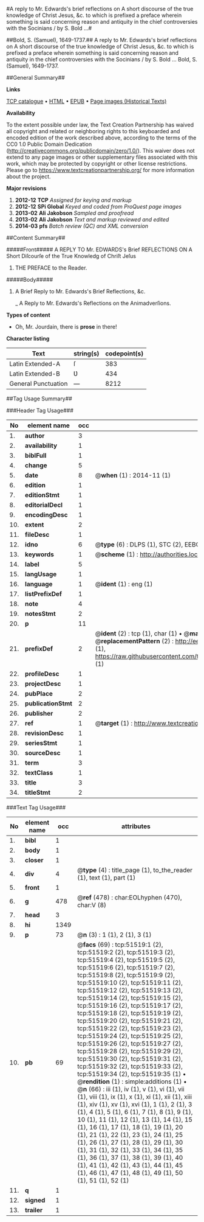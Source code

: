 #A reply to Mr. Edwards's brief reflections on A short discourse of the true knowledge of Christ Jesus, &c. to which is prefixed a preface wherein something is said concerning reason and antiquity in the chief controversies with the Socinians / by S. Bold ...#

##Bold, S. (Samuel), 1649-1737.##
A reply to Mr. Edwards's brief reflections on A short discourse of the true knowledge of Christ Jesus, &c. to which is prefixed a preface wherein something is said concerning reason and antiquity in the chief controversies with the Socinians / by S. Bold ...
Bold, S. (Samuel), 1649-1737.

##General Summary##

**Links**

[TCP catalogue](http://www.ota.ox.ac.uk/tcp/)  • 
[HTML](http://tei.it.ox.ac.uk/tcp/Texts-HTML/free/A28/A28592.html)  • 
[EPUB](http://tei.it.ox.ac.uk/tcp/Texts-EPUB/free/A28/A28592.epub) • 
[Page images (Historical Texts)](https://historicaltexts.jisc.ac.uk/eebo-11956340e)

**Availability**

To the extent possible under law, the Text Creation Partnership has waived all copyright and related or neighboring rights to this keyboarded and encoded edition of the work described above, according to the terms of the CC0 1.0 Public Domain Dedication (http://creativecommons.org/publicdomain/zero/1.0/). This waiver does not extend to any page images or other supplementary files associated with this work, which may be protected by copyright or other license restrictions. Please go to https://www.textcreationpartnership.org/ for more information about the project.

**Major revisions**

1. __2012-12__ __TCP__ *Assigned for keying and markup*
1. __2012-12__ __SPi Global__ *Keyed and coded from ProQuest page images*
1. __2013-02__ __Ali Jakobson__ *Sampled and proofread*
1. __2013-02__ __Ali Jakobson__ *Text and markup reviewed and edited*
1. __2014-03__ __pfs__ *Batch review (QC) and XML conversion*

##Content Summary##

#####Front#####
A REPLY TO Mr. EDWARDS's Brief REFLECTIONS ON A Short Diſcourſe of the True Knowledg of Chriſt Jeſus
1. THE PREFACE to the Reader.

#####Body#####

1. A Brief Reply to Mr. Edwards's Brief Reflections, &c.

    _ A Reply to Mr. Edwards's Reflections on the Animadverſions.

**Types of content**

  * Oh, Mr. Jourdain, there is **prose** in there!

**Character listing**


|Text|string(s)|codepoint(s)|
|---|---|---|
|Latin Extended-A|ſ|383|
|Latin Extended-B|Ʋ|434|
|General Punctuation|—|8212|

##Tag Usage Summary##

###Header Tag Usage###

|No|element name|occ|attributes|
|---|---|---|---|
|1.|__author__|3||
|2.|__availability__|1||
|3.|__biblFull__|1||
|4.|__change__|5||
|5.|__date__|8| @__when__ (1) : 2014-11 (1)|
|6.|__edition__|1||
|7.|__editionStmt__|1||
|8.|__editorialDecl__|1||
|9.|__encodingDesc__|1||
|10.|__extent__|2||
|11.|__fileDesc__|1||
|12.|__idno__|6| @__type__ (6) : DLPS (1), STC (2), EEBO-CITATION (1), OCLC (1), VID (1)|
|13.|__keywords__|1| @__scheme__ (1) : http://authorities.loc.gov/ (1)|
|14.|__label__|5||
|15.|__langUsage__|1||
|16.|__language__|1| @__ident__ (1) : eng (1)|
|17.|__listPrefixDef__|1||
|18.|__note__|4||
|19.|__notesStmt__|2||
|20.|__p__|11||
|21.|__prefixDef__|2| @__ident__ (2) : tcp (1), char (1)  •  @__matchPattern__ (2) : ([0-9\-]+):([0-9IVX]+) (1), (.+) (1)  •  @__replacementPattern__ (2) : http://eebo.chadwyck.com/downloadtiff?vid=$1&page=$2 (1), https://raw.githubusercontent.com/textcreationpartnership/Texts/master/tcpchars.xml#$1 (1)|
|22.|__profileDesc__|1||
|23.|__projectDesc__|1||
|24.|__pubPlace__|2||
|25.|__publicationStmt__|2||
|26.|__publisher__|2||
|27.|__ref__|1| @__target__ (1) : http://www.textcreationpartnership.org/docs/. (1)|
|28.|__revisionDesc__|1||
|29.|__seriesStmt__|1||
|30.|__sourceDesc__|1||
|31.|__term__|3||
|32.|__textClass__|1||
|33.|__title__|3||
|34.|__titleStmt__|2||


###Text Tag Usage###

|No|element name|occ|attributes|
|---|---|---|---|
|1.|__bibl__|1||
|2.|__body__|1||
|3.|__closer__|1||
|4.|__div__|4| @__type__ (4) : title_page (1), to_the_reader (1), text (1), part (1)|
|5.|__front__|1||
|6.|__g__|478| @__ref__ (478) : char:EOLhyphen (470), char:V (8)|
|7.|__head__|3||
|8.|__hi__|1349||
|9.|__p__|73| @__n__ (3) : 1 (1), 2 (1), 3 (1)|
|10.|__pb__|69| @__facs__ (69) : tcp:51519:1 (2), tcp:51519:2 (2), tcp:51519:3 (2), tcp:51519:4 (2), tcp:51519:5 (2), tcp:51519:6 (2), tcp:51519:7 (2), tcp:51519:8 (2), tcp:51519:9 (2), tcp:51519:10 (2), tcp:51519:11 (2), tcp:51519:12 (2), tcp:51519:13 (2), tcp:51519:14 (2), tcp:51519:15 (2), tcp:51519:16 (2), tcp:51519:17 (2), tcp:51519:18 (2), tcp:51519:19 (2), tcp:51519:20 (2), tcp:51519:21 (2), tcp:51519:22 (2), tcp:51519:23 (2), tcp:51519:24 (2), tcp:51519:25 (2), tcp:51519:26 (2), tcp:51519:27 (2), tcp:51519:28 (2), tcp:51519:29 (2), tcp:51519:30 (2), tcp:51519:31 (2), tcp:51519:32 (2), tcp:51519:33 (2), tcp:51519:34 (2), tcp:51519:35 (1)  •  @__rendition__ (1) : simple:additions (1)  •  @__n__ (66) : iii (1), iv (1), v (1), vi (1), vii (1), viii (1), ix (1), x (1), xi (1), xii (1), xiii (1), xiv (1), xv (1), xvi (1), 1 (1), 2 (1), 3 (1), 4 (1), 5 (1), 6 (1), 7 (1), 8 (1), 9 (1), 10 (1), 11 (1), 12 (1), 13 (1), 14 (1), 15 (1), 16 (1), 17 (1), 18 (1), 19 (1), 20 (1), 21 (1), 22 (1), 23 (1), 24 (1), 25 (1), 26 (1), 27 (1), 28 (1), 29 (1), 30 (1), 31 (1), 32 (1), 33 (1), 34 (1), 35 (1), 36 (1), 37 (1), 38 (1), 39 (1), 40 (1), 41 (1), 42 (1), 43 (1), 44 (1), 45 (1), 46 (1), 47 (1), 48 (1), 49 (1), 50 (1), 51 (1), 52 (1)|
|11.|__q__|1||
|12.|__signed__|1||
|13.|__trailer__|1||
